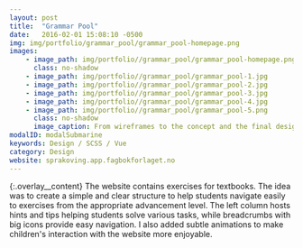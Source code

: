 ```yaml
---
layout: post
title:  "Grammar Pool"
date:   2016-02-01 15:08:10 -0500
img: img/portfolio/grammar_pool/grammar_pool-homepage.png
images: 
    - image_path: img/portfolio//grammar_pool/grammar_pool-homepage.png
      class: no-shadow
    - image_path: img/portfolio//grammar_pool/grammar_pool-1.jpg
    - image_path: img/portfolio//grammar_pool/grammar_pool-2.jpg
    - image_path: img/portfolio//grammar_pool/grammar_pool-3.jpg
    - image_path: img/portfolio//grammar_pool/grammar_pool-4.jpg
    - image_path: img/portfolio//grammar_pool/grammar_pool-5.png
      class: no-shadow
      image_caption: From wireframes to the concept and the final design
modalID: modalSubmarine
keywords: Design / SCSS / Vue
category: Design
website: sprakoving.app.fagbokforlaget.no
---
```

{:.overlay__content}
The website contains exercises for textbooks. The idea was to create a simple and clear structure to help students navigate easily to exercises from the appropriate advancement level. The left column hosts hints and tips helping students solve various tasks, while breadcrumbs with big icons provide easy navigation. I also added subtle animations to make children's interaction with the website more enjoyable.

<!--Strona z ćwiczeniami do podręcznika. Założeniem projektu było stworzenie przejrzystej struktury, w której uczeń w łatwy sposób mógłby odnależć ćwiczenia na odpowiednim poziomie. Lewy aside zawiera hints and tips pomocne w rozwiązywaniu zadań, a breadcrumby z ikonami mają pomóc w nawigowaniu. Subtelne animacje mają uprzyjemnić dzieciom interakcję ze stroną.
-->